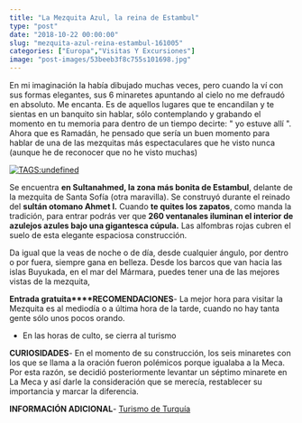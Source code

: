 ```yaml
---
title: "La Mezquita Azul, la reina de Estambul"
type: "post"
date: "2018-10-22 00:00:00"
slug: "mezquita-azul-reina-estambul-161005"
categories: ["Europa","Visitas Y Excursiones"]
image: "post-images/53beeb3f8c755s101698.jpg"
---
```


En mi imaginación la había dibujado muchas veces, pero cuando la ví con sus formas elegantes, sus 6 minaretes apuntando al cielo no me defraudó en absoluto. Me encanta. Es de aquellos lugares que te encandilan y te sientas en un banquito sin hablar, sólo contemplando y grabando el momento en tu memoria para dentro de un tiempo decirte: " yo estuve allí ". Ahora que es Ramadán, he pensado que sería un buen momento para hablar de una de las mezquitas más espectaculares que he visto nunca (aunque he de reconocer que no he visto muchas)  
  
[![ TAGS:undefined](post-images/53beeb3f8c755s101698.jpg)](https://www.flickr.com/photos/oberazzi/2106543705/sizes/z/in/photostream/)  
  
Se encuentra **en Sultanahmed, la zona más bonita de Estambul**, delante de la mezquita de Santa Sofía (otra maravilla). Se construyó durante el reinado del **sultán otomano Ahmet I.** Cuando **te quites los zapatos**, como manda la tradición, para entrar podrás ver que **260 ventanales iluminan el interior de azulejos azules bajo una gigantesca cúpula.** Las alfombras rojas cubren el suelo de esta elegante espaciosa construcción.  
  
Da igual que la veas de noche o de día, desde cualquier ángulo, por dentro o por fuera, siempre gana en belleza. Desde los barcos que van hacia las islas Buyukada, en el mar del Mármara, puedes tener una de las mejores vistas de la mezquita,  
  
**Entrada gratuita****RECOMENDACIONES**- La mejor hora para visitar la Mezquita es al mediodía o a última hora de la tarde, cuando no hay tanta gente sólo unos pocos orando.
- En las horas de culto, se cierra al turismo

**CURIOSIDADES**- En el momento de su construcción, los seis minaretes con los que se llama a la oración fueron polémicos porque igualaba a la Meca. Por esta razón, se decidió posteriormente levantar un séptimo minarete en La Meca y así darle la consideración que se merecía, restablecer su importancia y marcar la diferencia.

**INFORMACIÓN ADICIONAL**- [Turismo de Turquía](http://www.turismodeturquia.com/)
